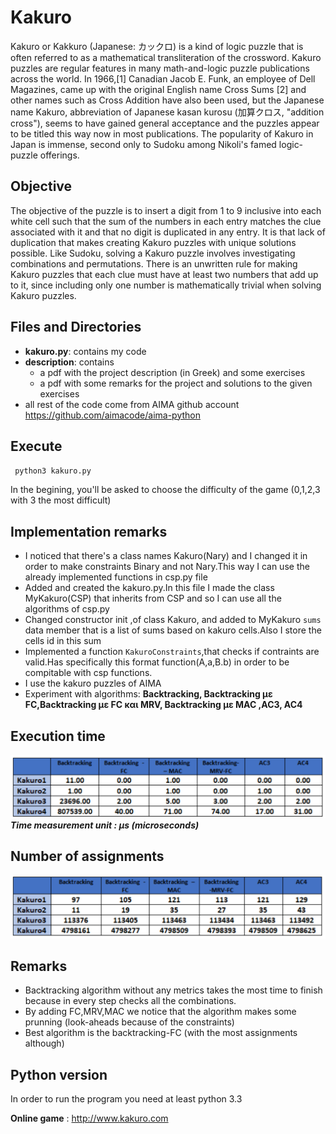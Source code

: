 # Kakuro
Kakuro or Kakkuro (Japanese: カックロ) is a kind of logic puzzle that is often referred to as a mathematical transliteration of the crossword. Kakuro puzzles are regular features in many math-and-logic puzzle publications across the world. In 1966,[1] Canadian Jacob E. Funk, an employee of Dell Magazines, came up with the original English name Cross Sums [2] and other names such as Cross Addition have also been used, but the Japanese name Kakuro, abbreviation of Japanese kasan kurosu (加算クロス, "addition cross"), seems to have gained general acceptance and the puzzles appear to be titled this way now in most publications. The popularity of Kakuro in Japan is immense, second only to Sudoku among Nikoli's famed logic-puzzle offerings.

## Objective
The objective of the puzzle is to insert a digit from 1 to 9 inclusive into each white cell such that the sum of the numbers in each entry matches the clue associated with it and that no digit is duplicated in any entry. It is that lack of duplication that makes creating Kakuro puzzles with unique solutions possible. Like Sudoku, solving a Kakuro puzzle involves investigating combinations and permutations. There is an unwritten rule for making Kakuro puzzles that each clue must have at least two numbers that add up to it, since including only one number is mathematically trivial when solving Kakuro puzzles.

## Files and Directories
- __kakuro.py__: contains my code
- __description__: contains
    - a pdf with the project description (in Greek) and some exercises
    - a pdf with some remarks for the project and solutions to the given exercises
- all rest of the code come from AIMA github account https://github.com/aimacode/aima-python

## Execute
 <code> python3 kakuro.py </code>
 <p>In the begining, you'll be asked to choose the difficulty of the game (0,1,2,3 with 3 the most difficult) </p>

## Implementation remarks
- I noticed that there's a class names Kakuro(Nary) and I changed it in order to make constraints Binary and not Nary.This way I can use the already implemented functions in csp.py file
- Added and created the kakuro.py.In this file I made the class MyKakuro(CSP) that inherits from CSP and so I can use all the algorithms of csp.py
- Changed constructor init ,of class Kakuro, and added to MyKakuro <code>sums</code> data member that is a list of sums based on kakuro cells.Also I store the cells id in this </code>sum</code>
- Implemented a function <code>KakuroConstraints</code>,that checks if contraints are valid.Has specifically this format function(A,a,B.b) in order to be compitable with csp functions.
- I use the kakuro puzzles of AIMA
- Experiment with algorithms: __Backtracking, Backtracking με FC,Backtracking με FC και MRV, Backtracking με MAC ,AC3, AC4__

## Execution time
![Execution time](/images/execution_times.png)
___Time measurement unit : μs (microseconds)___

## Number of assignments
![Number of assignments](/images/numofAssignements.png)

## Remarks
- Backtracking algorithm without any metrics takes the most time to finish because in every step checks all the combinations.
- By adding FC,MRV,MAC we notice that the algorithm makes some prunning (look-aheads because of the constraints)
- Best algorithm is the backtracking-FC (with the most assignments although)

## Python version
In order to run the program you need at least python 3.3

**Online game** : http://www.kakuro.com
